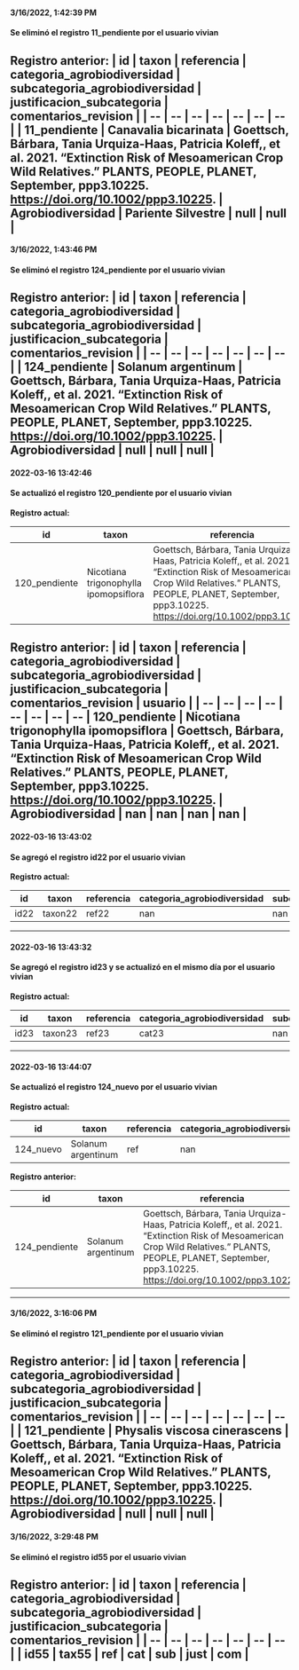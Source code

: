 
#### 3/16/2022, 1:42:39 PM

#### Se eliminó el registro 11_pendiente por el usuario vivian

**Registro anterior:** 
| id | taxon | referencia | categoria_agrobiodiversidad | subcategoria_agrobiodiversidad | justificacion_subcategoria | comentarios_revision | 
| -- | -- | --  | -- | --  | --  | --  | 
 | 11_pendiente | Canavalia bicarinata | Goettsch, Bárbara, Tania Urquiza-Haas, Patricia Koleff,, et al. 2021. “Extinction Risk of Mesoamerican Crop Wild Relatives.” PLANTS, PEOPLE, PLANET, September, ppp3.10225. https://doi.org/10.1002/ppp3.10225. | Agrobiodiversidad | Pariente Silvestre | null | null | 
-------------------------------

#### 3/16/2022, 1:43:46 PM

#### Se eliminó el registro 124_pendiente por el usuario vivian

**Registro anterior:** 
| id | taxon | referencia | categoria_agrobiodiversidad | subcategoria_agrobiodiversidad | justificacion_subcategoria | comentarios_revision | 
| -- | -- | --  | -- | --  | --  | --  | 
 | 124_pendiente | Solanum argentinum | Goettsch, Bárbara, Tania Urquiza-Haas, Patricia Koleff,, et al. 2021. “Extinction Risk of Mesoamerican Crop Wild Relatives.” PLANTS, PEOPLE, PLANET, September, ppp3.10225. https://doi.org/10.1002/ppp3.10225. | Agrobiodiversidad | null | null | null | 
-------------------------------

#### 2022-03-16 13:42:46

#### Se actualizó el registro 120_pendiente por el usuario vivian

**Registro actual:**

 | id | taxon | referencia | categoria_agrobiodiversidad | subcategoria_agrobiodiversidad | justificacion_subcategoria | comentarios_revision | usuario | 
 | -- | -- | -- | -- | -- | -- | -- | -- | 
 | 120_pendiente | Nicotiana trigonophylla ipomopsiflora | Goettsch, Bárbara, Tania Urquiza-Haas, Patricia Koleff,, et al. 2021. “Extinction Risk of Mesoamerican Crop Wild Relatives.” PLANTS, PEOPLE, PLANET, September, ppp3.10225. https://doi.org/10.1002/ppp3.10225. | Agrobiodiversidad | asdad | nan | nan | vivian | 

**Registro anterior:** 
 | id | taxon | referencia | categoria_agrobiodiversidad | subcategoria_agrobiodiversidad | justificacion_subcategoria | comentarios_revision | usuario | 
 | -- | -- | -- | -- | -- | -- | -- | -- | 
120_pendiente | Nicotiana trigonophylla ipomopsiflora | Goettsch, Bárbara, Tania Urquiza-Haas, Patricia Koleff,, et al. 2021. “Extinction Risk of Mesoamerican Crop Wild Relatives.” PLANTS, PEOPLE, PLANET, September, ppp3.10225. https://doi.org/10.1002/ppp3.10225. | Agrobiodiversidad | nan | nan | nan | nan | 
-------------------------------

#### 2022-03-16 13:43:02

#### Se agregó el registro id22 por el usuario vivian

**Registro actual:**

 | id | taxon | referencia | categoria_agrobiodiversidad | subcategoria_agrobiodiversidad | justificacion_subcategoria | comentarios_revision | 
 | -- | -- | --  | -- | --  | --  | --  | 
 | id22 | taxon22 | ref22 | nan | nan | nan | nan | 
-------------------------------

#### 2022-03-16 13:43:32

#### Se agregó el registro id23 y se actualizó en el mismo día por el usuario vivian

**Registro actual:**

 | id | taxon | referencia | categoria_agrobiodiversidad | subcategoria_agrobiodiversidad | justificacion_subcategoria | comentarios_revision | 
 | -- | -- | --  | -- | --  | --  | --  | 
 | id23 | taxon23 | ref23 | cat23 | nan | nan | nan | 
-------------------------------

#### 2022-03-16 13:44:07

#### Se actualizó el registro 124_nuevo por el usuario vivian

**Registro actual:**

 | id | taxon | referencia | categoria_agrobiodiversidad | subcategoria_agrobiodiversidad | justificacion_subcategoria | comentarios_revision | usuario | 
 | -- | -- | --  | -- | --  | --  | --  | -- | 
 | 124_nuevo | Solanum argentinum | ref | nan | nan | nan | nan | vivian | 

**Registro anterior:**

 | id | taxon | referencia | categoria_agrobiodiversidad | subcategoria_agrobiodiversidad | justificacion_subcategoria | comentarios_revision | usuario | 
 | -- | -- | --  | -- | --  | --  | --  | -- | 
 | 124_pendiente | Solanum argentinum | Goettsch, Bárbara, Tania Urquiza-Haas, Patricia Koleff,, et al. 2021. “Extinction Risk of Mesoamerican Crop Wild Relatives.” PLANTS, PEOPLE, PLANET, September, ppp3.10225. https://doi.org/10.1002/ppp3.10225. | Agrobiodiversidad | nan | nan | nan | nan | 
-------------------------------

#### 3/16/2022, 3:16:06 PM

#### Se eliminó el registro 121_pendiente por el usuario vivian

**Registro anterior:** 
| id | taxon | referencia | categoria_agrobiodiversidad | subcategoria_agrobiodiversidad | justificacion_subcategoria | comentarios_revision | 
| -- | -- | --  | -- | --  | --  | --  | 
 | 121_pendiente | Physalis viscosa cinerascens | Goettsch, Bárbara, Tania Urquiza-Haas, Patricia Koleff,, et al. 2021. “Extinction Risk of Mesoamerican Crop Wild Relatives.” PLANTS, PEOPLE, PLANET, September, ppp3.10225. https://doi.org/10.1002/ppp3.10225. | Agrobiodiversidad | null | null | null | 
-------------------------------

#### 3/16/2022, 3:29:48 PM

#### Se eliminó el registro id55 por el usuario vivian

**Registro anterior:** 
| id | taxon | referencia | categoria_agrobiodiversidad | subcategoria_agrobiodiversidad | justificacion_subcategoria | comentarios_revision | 
| -- | -- | --  | -- | --  | --  | --  | 
 | id55 | tax55 | ref | cat | sub | just | com | 
-------------------------------
